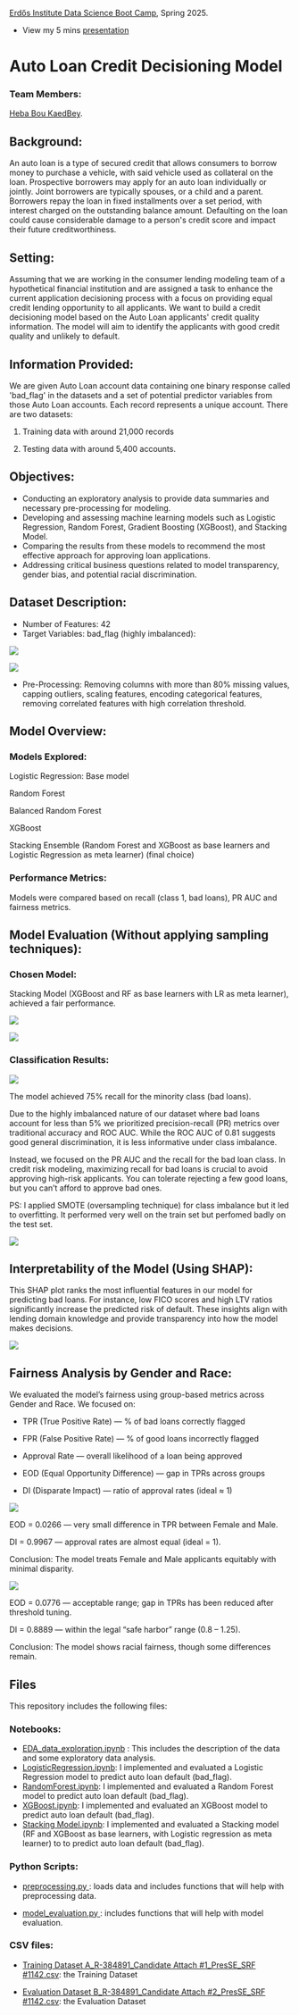 

[Erdős Institute Data Science Boot Camp](https://github.com/TheErdosInstitute/data-science-spring-2025), Spring 2025.

- View my 5 mins [presentation](https://www.erdosinstitute.org/project-database/spring-2025/data-science-boot-camp/auto-loan-credit-decisioning-model)

<h1>Auto Loan Credit Decisioning Model</h1>

<h3>Team Members:</h3>

[Heba Bou KaedBey](https://github.com/hebabkb).

## Background:
An auto loan is a type of secured credit that allows consumers to borrow money to purchase a vehicle, with said vehicle used as collateral on the loan. Prospective borrowers may apply for an auto loan individually or jointly. Joint borrowers are typically spouses, or a child and a parent. Borrowers repay the loan in fixed installments over a set period, with interest charged on the outstanding balance amount. Defaulting on the loan could cause considerable damage to a person's credit score and impact their future creditworthiness.

## Setting:
Assuming that we are working in the consumer lending modeling team of a hypothetical financial institution and are assigned a task to enhance the current application decisioning process with a focus on providing equal credit lending opportunity to all applicants. We want to build a credit decisioning model based on the Auto Loan applicants' credit quality information. The model will aim to identify the applicants with good credit quality and unlikely to default.

## Information Provided:
We are given Auto Loan account data containing one binary response called 'bad_flag' in the datasets and a set of potential predictor variables from those Auto Loan accounts. Each record represents a unique account. There are two datasets: 

1. Training data with around 21,000 records

2. Testing data with around 5,400 accounts.

## Objectives:
- Conducting an exploratory analysis to provide data summaries and necessary pre-processing for modeling.
- Developing and assessing machine learning models such as Logistic Regression, Random Forest, Gradient Boosting (XGBoost), and Stacking Model.
- Comparing the results from these models to recommend the most effective approach for approving loan applications.
- Addressing critical business questions related to model transparency, gender bias, and potential racial discrimination.

## Dataset Description: 

- Number of Features: 42
- Target Variables: bad\_flag (highly imbalanced):


![](https://github.com/hebabkb/AutoLoanCreditDecisioningModel/blob/main/Presentation%20Images/download-1.png)

![](https://github.com/hebabkb/AutoLoanCreditDecisioningModel/blob/main/Presentation%20Images/download.png)

- Pre-Processing: Removing columns with more than 80% missing values, capping outliers, scaling features, encoding categorical features, removing correlated features with high correlation threshold.

## Model Overview:

### Models Explored: 

Logistic Regression: Base model

Random Forest

Balanced Random Forest

XGBoost

Stacking Ensemble (Random Forest and XGBoost as base learners and Logistic Regression as meta learner) (final choice)


### Performance Metrics:

Models were compared based on recall (class 1, bad loans), PR AUC and fairness metrics.

## Model Evaluation (Without applying sampling techniques):

### Chosen Model: 
Stacking Model (XGBoost and RF as base learners with LR as meta learner), achieved a fair performance.



![](https://github.com/hebabkb/AutoLoanCreditDecisioningModel/blob/main/Presentation%20Images/download-5.png)

![](https://github.com/hebabkb/AutoLoanCreditDecisioningModel/blob/main/Presentation%20Images/download-3.png)

### Classification Results: 

![](https://github.com/hebabkb/AutoLoanCreditDecisioningModel/blob/main/Presentation%20Images/Screen%20Shot%202025-04-23%20at%204.58.17%20PM.png)

The model achieved 75% recall for the minority class (bad loans).

Due to the highly imbalanced nature of our dataset where bad loans account for less than 5\% we prioritized precision-recall (PR) metrics over traditional accuracy and ROC AUC. While the ROC AUC of 0.81 suggests good general discrimination, it is less informative under class imbalance.

Instead, we focused on the PR AUC and the recall for the bad loan class. In credit risk modeling, maximizing recall for bad loans is crucial to avoid approving high-risk applicants.
You can tolerate rejecting a few good loans, but you can’t afford to approve bad ones.


PS: I applied SMOTE (oversampling technique) for class imbalance but it led to overfitting. It performed very well on the train set but perfomed badly on the test set.

![](https://github.com/hebabkb/AutoLoanCreditDecisioningModel/blob/main/Presentation%20Images/download-4.png)

## Interpretability of the Model (Using SHAP):

This SHAP plot ranks the most influential features in our model for predicting bad loans. For instance, low FICO scores and high LTV ratios significantly increase the predicted risk of default. These insights align with lending domain knowledge and provide transparency into how the model makes decisions. 

![](https://github.com/hebabkb/AutoLoanCreditDecisioningModel/blob/main/Presentation%20Images/download-2.png)

## Fairness Analysis by Gender and Race:

We evaluated the model’s fairness using group-based metrics across Gender and Race. We focused on:

- TPR (True Positive Rate) — % of bad loans correctly flagged

- FPR (False Positive Rate) — % of good loans incorrectly flagged

- Approval Rate — overall likelihood of a loan being approved

- EOD (Equal Opportunity Difference) — gap in TPRs across groups

- DI (Disparate Impact) — ratio of approval rates (ideal ≈ 1)

![](https://github.com/hebabkb/AutoLoanCreditDecisioningModel/blob/main/Presentation%20Images/output%20(1).png)

EOD = 0.0266 — very small difference in TPR between Female and Male.

DI = 0.9967 — approval rates are almost equal (ideal = 1).

Conclusion: The model treats Female and Male applicants equitably with minimal disparity.

![](https://github.com/hebabkb/AutoLoanCreditDecisioningModel/blob/main/Presentation%20Images/output.png)

EOD = 0.0776 — acceptable range; gap in TPRs has been reduced after threshold tuning.

DI = 0.8889 — within the legal “safe harbor” range (0.8 – 1.25).

Conclusion: The model shows racial fairness, though some differences remain.

## Files 

This repository includes the following files:

### Notebooks:
- [EDA_data_exploration.ipynb](https://github.com/hebabkb/AutoLoanCreditDecisioningModel/blob/main/EDA_data_exploration.ipynb) : This includes the description of the data and some exploratory data analysis.
- [LogisticRegression.ipynb](https://github.com/hebabkb/AutoLoanCreditDecisioningModel/blob/main/Models/LogisticRegression.ipynb): I implemented and evaluated a Logistic Regression model to predict auto loan default (bad_flag).
- [RandomForest.ipynb](https://github.com/hebabkb/AutoLoanCreditDecisioningModel/blob/main/Models/RandomForest.ipynb): I implemented and evaluated a Random Forest model to predict auto loan default (bad_flag).
- [XGBoost.ipynb](https://github.com/hebabkb/AutoLoanCreditDecisioningModel/blob/main/Models/XGBoost.ipynb): I implemented and evaluated an XGBoost model to predict auto loan default (bad_flag).
- [Stacking Model.ipynb](https://github.com/hebabkb/AutoLoanCreditDecisioningModel/blob/main/Chosen%20Model%20%2BFairness%20and%20interpretability/Stacking%20Model.ipynb): I implemented and evaluated a Stacking model (RF and XGBoost as base learners, with Logistic regression as meta learner) to to predict auto loan default (bad_flag).


### Python Scripts:

- [preprocessing.py
](https://github.com/hebabkb/AutoLoanCreditDecisioningModel/blob/main/preprocessing.py): loads data and includes functions that will help with preprocessing data.

- [model_evaluation.py
](https://github.com/hebabkb/AutoLoanCreditDecisioningModel/blob/main/model_evaluation.py): includes functions that will help with model evaluation.

### CSV files:

- [Training Dataset A_R-384891_Candidate Attach #1_PresSE_SRF #1142.csv](https://github.com/hebabkb/AutoLoanCreditDecisioningModel/blob/main/Data/Training%20Dataset%20A_R-384891_Candidate%20Attach%20%231_PresSE_SRF%20%231142.csv): the Training Dataset 

- [Evaluation Dataset B_R-384891_Candidate Attach #2_PresSE_SRF #1142.csv](https://github.com/hebabkb/AutoLoanCreditDecisioningModel/blob/main/Data/Evaluation%20Dataset%20B_R-384891_Candidate%20Attach%20%232_PresSE_SRF%20%231142.csv): the Evaluation Dataset 







